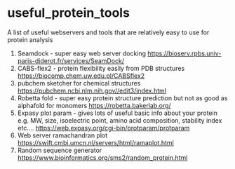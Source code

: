 # useful_protein_tools
A list of useful webservers and tools that are relatively easy to use for protein analysis

1. Seamdock - super easy web server docking https://bioserv.rpbs.univ-paris-diderot.fr/services/SeamDock/ 
2. CABS-flex2 - protein flexibility easily from PDB structures https://biocomp.chem.uw.edu.pl/CABSflex2 
3. pubchem sketcher for chemical structures https://pubchem.ncbi.nlm.nih.gov//edit3/index.html
4. Robetta fold - super easy protein structure prediction but not as good as alphafold for monomers https://robetta.bakerlab.org/
5. Expasy plot param - gives lots of useful basic info about your protein e.g. MW, size, isoelectric point, amino acid composition, stability index etc…. https://web.expasy.org/cgi-bin/protparam/protparam
6. Web server ramachandran plot https://swift.cmbi.umcn.nl/servers/html/ramaplot.html
7. Random sequence generator https://www.bioinformatics.org/sms2/random_protein.html
